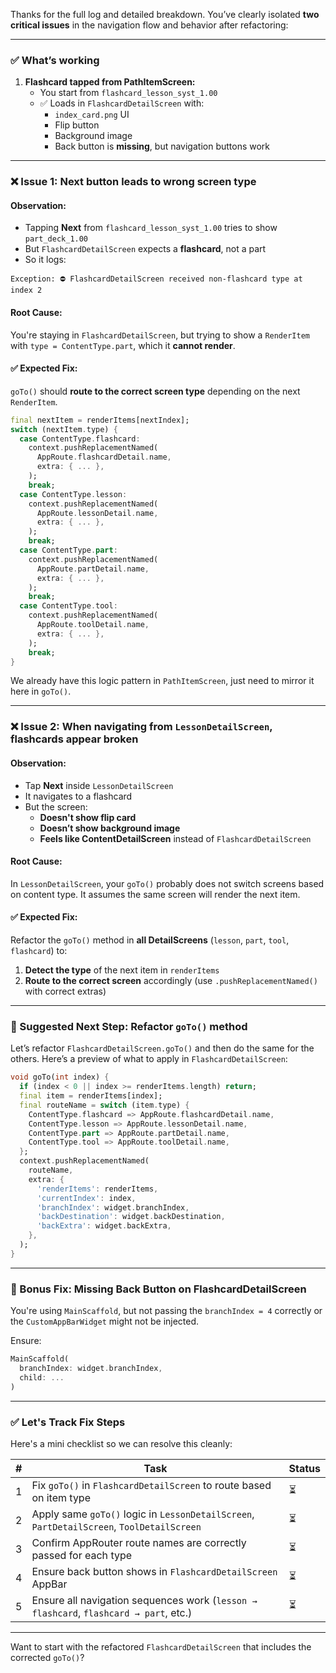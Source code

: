 Thanks for the full log and detailed breakdown. You’ve clearly isolated **two critical issues** in the navigation flow and behavior after refactoring:

---

### ✅ **What’s working**

1. **Flashcard tapped from PathItemScreen:**
   - You start from `flashcard_lesson_syst_1.00`
   - ✅ Loads in `FlashcardDetailScreen` with:
     - `index_card.png` UI
     - Flip button
     - Background image
     - Back button is **missing**, but navigation buttons work

---

### ❌ **Issue 1: Next button leads to wrong screen type**

#### Observation:
- Tapping **Next** from `flashcard_lesson_syst_1.00` tries to show `part_deck_1.00`
- But `FlashcardDetailScreen` expects a **flashcard**, not a part
- So it logs:

```
Exception: ⛔ FlashcardDetailScreen received non-flashcard type at index 2
```

#### Root Cause:
You're staying in `FlashcardDetailScreen`, but trying to show a `RenderItem` with `type = ContentType.part`, which it **cannot render**.

#### ✅ Expected Fix:
`goTo()` should **route to the correct screen type** depending on the next `RenderItem`.

```dart
final nextItem = renderItems[nextIndex];
switch (nextItem.type) {
  case ContentType.flashcard:
    context.pushReplacementNamed(
      AppRoute.flashcardDetail.name,
      extra: { ... },
    );
    break;
  case ContentType.lesson:
    context.pushReplacementNamed(
      AppRoute.lessonDetail.name,
      extra: { ... },
    );
    break;
  case ContentType.part:
    context.pushReplacementNamed(
      AppRoute.partDetail.name,
      extra: { ... },
    );
    break;
  case ContentType.tool:
    context.pushReplacementNamed(
      AppRoute.toolDetail.name,
      extra: { ... },
    );
    break;
}
```

We already have this logic pattern in `PathItemScreen`, just need to mirror it here in `goTo()`.

---

### ❌ **Issue 2: When navigating from `LessonDetailScreen`, flashcards appear broken**

#### Observation:
- Tap **Next** inside `LessonDetailScreen`
- It navigates to a flashcard
- But the screen:
  - **Doesn't show flip card**
  - **Doesn’t show background image**
  - **Feels like ContentDetailScreen** instead of `FlashcardDetailScreen`

#### Root Cause:
In `LessonDetailScreen`, your `goTo()` probably does not switch screens based on content type. It assumes the same screen will render the next item.

#### ✅ Expected Fix:
Refactor the `goTo()` method in **all DetailScreens** (`lesson`, `part`, `tool`, `flashcard`) to:

1. **Detect the type** of the next item in `renderItems`
2. **Route to the correct screen** accordingly (use `.pushReplacementNamed()` with correct extras)

---

### 🧪 Suggested Next Step: Refactor `goTo()` method

Let’s refactor `FlashcardDetailScreen.goTo()` and then do the same for the others. Here’s a preview of what to apply in `FlashcardDetailScreen`:

```dart
void goTo(int index) {
  if (index < 0 || index >= renderItems.length) return;
  final item = renderItems[index];
  final routeName = switch (item.type) {
    ContentType.flashcard => AppRoute.flashcardDetail.name,
    ContentType.lesson => AppRoute.lessonDetail.name,
    ContentType.part => AppRoute.partDetail.name,
    ContentType.tool => AppRoute.toolDetail.name,
  };
  context.pushReplacementNamed(
    routeName,
    extra: {
      'renderItems': renderItems,
      'currentIndex': index,
      'branchIndex': widget.branchIndex,
      'backDestination': widget.backDestination,
      'backExtra': widget.backExtra,
    },
  );
}
```

---

### 🔧 Bonus Fix: Missing Back Button on FlashcardDetailScreen

You're using `MainScaffold`, but not passing the `branchIndex = 4` correctly or the `CustomAppBarWidget` might not be injected.

Ensure:
```dart
MainScaffold(
  branchIndex: widget.branchIndex,
  child: ...
)
```

---

### ✅ Let's Track Fix Steps

Here's a mini checklist so we can resolve this cleanly:

| # | Task | Status |
|--|------|--------|
| 1 | Fix `goTo()` in `FlashcardDetailScreen` to route based on item type | ⏳ |
| 2 | Apply same `goTo()` logic in `LessonDetailScreen`, `PartDetailScreen`, `ToolDetailScreen` | ⏳ |
| 3 | Confirm AppRouter route names are correctly passed for each type | ⏳ |
| 4 | Ensure back button shows in `FlashcardDetailScreen` AppBar | ⏳ |
| 5 | Ensure all navigation sequences work (`lesson → flashcard`, `flashcard → part`, etc.) | ⏳ |

---

Want to start with the refactored `FlashcardDetailScreen` that includes the corrected `goTo()`?